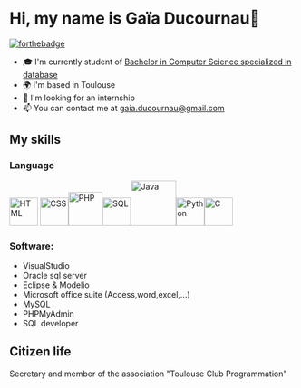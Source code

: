 # Hi, my name is Gaïa Ducournau👋
[![forthebadge](https://forthebadge.com/images/badges/built-with-love.svg)](https://forthebadge.com)
- 🎓 I'm currently student of [Bachelor in Computer Science specialized in database](https://www.univ-tlse3.fr/but-specialite-informatique)
- 🌍 I'm based in Toulouse
- 👀 I'm looking for an internship
- 📫 You can contact me at gaia.ducournau@gmail.com

## My skills
### Language
<img src="https://cdn.pixabay.com/photo/2017/08/05/11/16/logo-2582748_1280.png" alt="HTML" width="50"/> <img src="https://cdn.pixabay.com/photo/2017/08/05/11/16/logo-2582747_960_720.png" alt="CSS" width="50"/><img src="https://www.php.net/images/logos/new-php-logo.svg" alt="PHP" width="60"/><img src="https://cdn-icons-png.flaticon.com/512/603/603201.png" alt="SQL" width="50"/><img src="https://logos-download.com/wp-content/uploads/2016/10/Java_logo_icon.png" alt="Java" width="80"/><img src="https://cdn3.iconfinder.com/data/icons/logos-and-brands-adobe/512/267_Python-512.png" alt="Python" width="50"/><img src="https://uxwing.com/wp-content/themes/uxwing/download/brands-and-social-media/c-program-icon.png" alt="C" width="50"/>

### Software:
- VisualStudio
- Oracle sql server
- Eclipse & Modelio
- Microsoft office suite (Access,word,excel,...)
- MySQL
- PHPMyAdmin
- SQL developer

## Citizen life
Secretary and member of the association "Toulouse Club Programmation"
